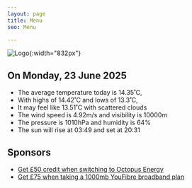 ```yaml
---
layout: page
title: Menu
seo: Menu

---
```


![Logo](/images/logo.jpg){:width="832px"}

<!-- weather_marker starts -->
## On Monday, 23 June 2025

- The average temperature today is 14.35˚C,
- With highs of 14.42˚C and lows of 13.3˚C,
- It may feel like 13.51˚C with scattered clouds
- The wind speed is 4.92m/s and visibility is 10000m
- The pressure is 1010hPa and humidity is 64%
- The sun will rise at 03:49 and set at 20:31

<!-- weather_marker ends -->

## Sponsors

- [Get £50 credit when switching to Octopus Energy](https://bit.ly/3oD1nnS)
- [Get £75 when taking a 1000mb YouFibre broadband plan](https://aklam.io/91zWhU?)
